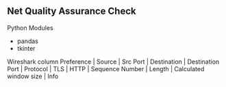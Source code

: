 ## Net Quality Assurance Check
Python Modules
* pandas
* tkinter

Wireshark column Preference
| Source | Src Port | Destination | Destination Port | Protocol | TLS | HTTP | Sequence Number | Length | Calculated window size | Info

